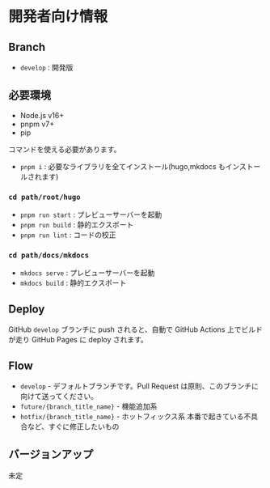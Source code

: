 # 開発者向け情報

## Branch

- `develop` : 開発版

## 必要環境

- Node.js v16+
- pnpm v7+
- pip

コマンドを使える必要があります。

- `pnpm i` : 必要なライブラリを全てインストール(hugo,mkdocs もインストールされます)

### `cd path/root/hugo`

- `pnpm run start` : プレビューサーバーを起動
- `pnpm run build` : 静的エクスポート
- `pnpm run lint` : コードの校正

### `cd path/docs/mkdocs`

- `mkdocs serve` : プレビューサーバーを起動
- `mkdocs build` : 静的エクスポート

## Deploy

GitHub `develop` ブランチに push されると、自動で GitHub Actions 上でビルドが走り GitHub Pages に deploy されます。

## Flow

- `develop` - デフォルトブランチです。Pull Request は原則、このブランチに向けて送ってください。
- `future/{branch_title_name}` - 機能追加系
- `hotfix/{branch_title_name}` - ホットフィックス系 本番で起きている不具合など、すぐに修正したいもの

## バージョンアップ

未定
